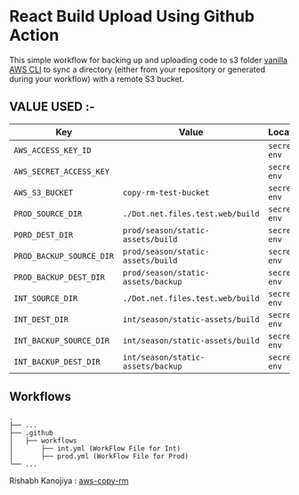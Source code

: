 # React Build Upload Using Github Action

This simple workflow for backing up and uploading code to s3 folder [vanilla AWS CLI](https://docs.aws.amazon.com/cli/index.html) to sync a directory (either from your repository or generated during your workflow) with a remote S3 bucket.

## VALUE USED :-

| Key                      | Value                              | Location     | Required |
| ------------------------ | ---------------------------------- | ------------ | -------- |
| `AWS_ACCESS_KEY_ID`      |                                    | `secret env` | **Yes**  |
| `AWS_SECRET_ACCESS_KEY`  |                                    | `secret env` | **Yes**  |
| `AWS_S3_BUCKET`          | `copy-rm-test-bucket`              | `secret env` | **Yes**  |
| `PROD_SOURCE_DIR`        | `./Dot.net.files.test.web/build`   | `secret env` | **Yes**  |
| `PORD_DEST_DIR`          | `prod/season/static-assets/build`  | `secret env` | **Yes**  |
| `PROD_BACKUP_SOURCE_DIR` | `prod/season/static-assets/build`  | `secret env` | **Yes**  |
| `PROD_BACKUP_DEST_DIR`   | `prod/season/static-assets/backup` | `secret env` | **Yes**  |
| `INT_SOURCE_DIR`         | `./Dot.net.files.test.web/build`   | `secret env` | **Yes**  |
| `INT_DEST_DIR`           | `int/season/static-assets/build`   | `secret env` | **Yes**  |
| `INT_BACKUP_SOURCE_DIR`  | `int/season/static-assets/build`   | `secret env` | **Yes**  |
| `INT_BACKUP_DEST_DIR`    | `int/season/static-assets/backup`  | `secret env` | **Yes**  |

## Workflows

    .
    ├── ...
    ├── .github
    │   ├── workflows
    │       ├── int.yml (WorkFlow File for Int)
    │       ├── prod.yml (WorkFlow File for Prod)
    └── ...

Rishabh Kanojiya : [aws-copy-rm](https://github.com/rishabhkanojiya/aws-copy-rm)
